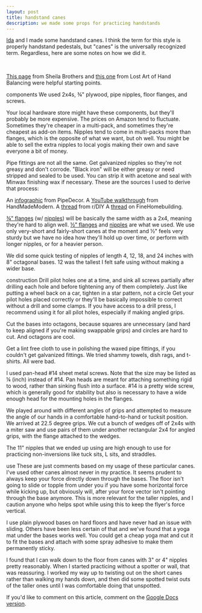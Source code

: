 ```yaml
---
layout: post
title: handstand canes
description: we made some props for practicing handstands
---
```


[Ida](http://idamayer.com) and I made some handstand canes. I think the term for this style is properly handstand pedestals, but "canes" is the universally recognized term. Regardless, here are some notes on how we did it.

<div class="img_row">
  <img class="col half" src="{{- site.baseurl -}}/img/cane-parts.jpg" alt="" title="The completed components for three sets of handstand canes."/>
  <img class="col half" src="{{- site.baseurl -}}/img/cane-angled.jpg" alt="" title="A handstand pedestal with an angled grip."/>
</div>

[This page](https://sheilabrothers.wordpress.com/2012/02/26/how-to-build-handstand-blocks-for-gymnasts/) from Sheila Brothers and [this one](https://lostartofhandbalancing.com/hand-balancing-stands-and-canes/) from Lost Art of Hand Balancing were helpful starting points.

components
We used 2x4s, ¾" plywood, pipe nipples, floor flanges, and screws.

Your local hardware store might have these components, but they'll probably be more expensive. The prices on Amazon tend to fluctuate. Sometimes they're cheaper in a multi-pack, and sometimes they're cheapest as add-on items. Nipples tend to come in multi-packs more than flanges, which is the opposite of what we want, but oh well. You might be able to sell the extra nipples to local yogis making their own and save everyone a bit of money.

Pipe fittings are not all the same. Get galvanized nipples so they're not greasy and don't corrode. "Black iron" will be either greasy or need stripped and sealed to be used. You can strip it with acetone and seal with Minwax finishing wax if necessary. These are the sources I used to derive that process:

An [infographic](http://pipe-decor.com/wp-content/uploads/PDcleanseal-1024x576.jpg) from PipeDecor.
A [YouTube walkthrough](https://www.youtube.com/watch?v=7bReWtdBtkA) from HandMadeModern.
A [thread](https://www.reddit.com/r/DIY/comments/3ega90/just_need_some_advice_on_cleaning_black_pipe_for/) from r/DIY
A [thread](https://www.finehomebuilding.com/forum/what-is-black-pipe) on FineHomebuilding.

[¾" flanges](http://amazon.com/gp/product/B01K3O3V5I) (w/ [nipples](http://amazon.com/gp/product/B016Y8HUKO)) will be basically the same width as a 2x4, meaning they're hard to align well. [½" flanges](http://amazon.com/dp/B01K3O3VBW) and [nipples](http://amazon.com/Everflow-Supplies-NPGL1230-Galvanized-Diameter/dp/B016Y8GME4) are what we used. We use only very-short and fairly-short canes at the moment and ½" feels very sturdy but we have no idea how they'll hold up over time, or perform with longer nipples, or for a heavier person.

We did some quick testing of nipples of length 4, 12, 18, and 24 inches with 8" octagonal bases. 12 was the tallest I felt safe using without making a wider base.

construction
Drill pilot holes one at a time, and sink all screws partially after drilling each hole and before tightening any of them completely. Just like putting a wheel back on a car, tighten in a star pattern, not a circle Get your pilot holes placed correctly or they'll be basically impossible to correct without a drill and some clamps. If you have access to a drill press, I recommend using it for all pilot holes, especially if making angled grips.

Cut the bases into octagons, because squares are unnecessary (and hard to keep aligned if you're making swappable grips) and circles are hard to cut. And octagons are cool.

Get a lint free cloth to use in polishing the waxed pipe fittings, if you couldn't get galvanized fittings. We tried shammy towels, dish rags, and t-shirts. All were bad.

I used pan-head #14 sheet metal screws. Note that the size may be listed as ¼ (inch) instead of #14. Pan heads are meant for attaching something rigid to wood, rather than sinking flush into a surface. #14 is a pretty wide screw, which is generally good for stability but also is necessary to have a wide enough head for the mounting holes in the flanges.

We played around with different angles of grips and attempted to measure the angle of our hands in a comfortable hand-to-hand or tucksit position. We arrived at 22.5 degree grips. We cut a bunch of wedges off of 2x4s with a miter saw and use pairs of them under another rectangular 2x4 for angled grips, with the flange attached to the wedges.

The 11" nipples that we ended up using are high enough to use for practicing non-inversions like tuck sits, L sits, and straddles.

use
These are just comments based on my usage of these particular canes. I've used other canes almost never in my practice. It seems prudent to always keep your force directly down through the bases. The floor isn't going to slide or topple from under you if you have some horizontal force while kicking up, but obviously will, after your force vector isn't pointing through the base anymore. This is more relevant for the taller nipples, and I caution anyone who helps spot while using this to keep the flyer's force vertical.

I use plain plywood bases on hard floors and have never had an issue with sliding. Others have been less certain of that and we've found that a yoga mat under the bases works well. You could get a cheap yoga mat and cut it to fit the bases and attach with some spray adhesive to make them permanently sticky.

I found that I can walk down to the floor from canes with 3" or 4" nipples pretty reasonably. When I started practicing without a spotter or wall, that was reassuring. I worked my way up to twisting out on the short canes rather than walking my hands down, and then did some spotted twist outs of the taller ones until I was comfortable doing that unspotted.

If you'd like to comment on this article, comment on the [Google Docs version](https://docs.google.com/document/d/1Z7dh1yRIxg3Mp0-MqpwWY-vU0T45RyWhihahlAwJz3A/edit).
